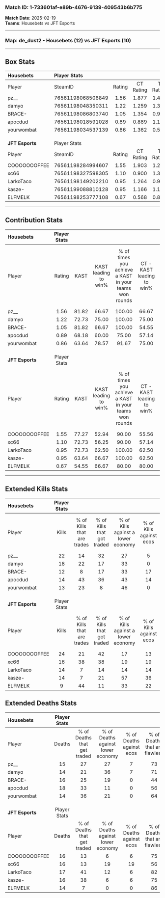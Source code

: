 ### Match ID: 1-733601af-e89b-4676-9139-409543b6b775  
**Match Date**: 2025-02-19  
**Teams**: Housebets vs JFT Esports  

---  

### **Map**: de_dust2 - Housebets (12) vs JFT Esports (10)  
---  

## Box Stats  

| **Housebets**   | Player Stats      |        |           |          |       |       |       |         |        |      |     |
| :- | :- | :-: | :-: | :-: | :-: | :-: | :-: | :-: | :-: | :-: | :-: |
| Player          | SteamID           | Rating | CT Rating | T Rating | KAST  |  ADR  | Kills | Assists | Deaths | K/D  | HS% |
| pz__            | 76561198068506849 |  1.56  |   1.877   |  1.440   | 81.82 | 111.6 |  22   |    9    |   15   | 1.47 | 31  |
| damyo           | 76561198048350311 |  1.22  |   1.259   |  1.346   | 72.73 | 81.0  |  18   |    1    |   14   | 1.29 | 44  |
| BRACE-          | 76561198086803740 |  1.05  |   1.354   |  0.931   | 81.82 | 79.1  |  12   |   11    |   16   | 0.75 | 50  |
| apocdud         | 76561198018591028 |  0.89  |   0.889   |  1.187   | 68.18 | 64.2  |  14   |    3    |   18   | 0.78 | 42  |
| yourwombat      | 76561198034537139 |  0.86  |   1.362   |  0.598   | 63.64 | 47.6  |  13   |    2    |   14   | 0.93 | 23  |
|                 |                   |        |           |          |       |       |       |         |        |      |     |
|                 |                   |        |           |          |       |       |       |         |        |      |     |
|                 |                   |        |           |          |       |       |       |         |        |      |     |
| **JFT Esports** | Player Stats      |        |           |          |       |       |       |         |        |      |     |
| Player          | SteamID           | Rating | CT Rating | T Rating | KAST  |  ADR  | Kills | Assists | Deaths | K/D  | HS% |
| COOOOOOOFFEE    | 76561198284994607 |  1.55  |   1.903   |  1.289   | 77.27 | 111.5 |  24   |    2    |   16   | 1.50 | 37  |
| xc66            | 76561198327598305 |  1.10  |   0.900   |  1.398   | 72.73 | 73.5  |  16   |    7    |   16   | 1.00 | 56  |
| LarkoTaco       | 76561198149202210 |  0.95  |   1.264   |  0.977   | 72.73 | 61.7  |  14   |    5    |   17   | 0.82 | 71  |
| kasze-          | 76561199088810128 |  0.95  |   1.166   |  1.108   | 63.64 | 75.9  |  14   |    5    |   16   | 0.88 | 42  |
| ELFMELK         | 76561198253777108 |  0.67  |   0.568   |  0.829   | 54.55 | 53.4  |   9   |    5    |   14   | 0.64 | 66  |
---  

## Contribution Stats  

| **Housebets**   | Player Stats |       |                      |                                                        |                           |                                                             |                          |                                                            |
| :- | :-: | :-: | :-: | :-: | :-: | :-: | :-: | :-: |
| Player          |    Rating    | KAST  | KAST leading to win% | % of times you achieve a KAST in your teams won rounds | CT - KAST leading to win% | CT - % of times you achieve a KAST in your teams won rounds | T - KAST leading to win% | T - % of times you achieve a KAST in your teams won rounds |
| pz__            |     1.56     | 81.82 |        66.67         |                         100.00                         |           66.67           |                           100.00                            |          66.67           |                           100.00                           |
| damyo           |     1.22     | 72.73 |        75.00         |                         100.00                         |           75.00           |                           100.00                            |          75.00           |                           100.00                           |
| BRACE-          |     1.05     | 81.82 |        66.67         |                         100.00                         |           54.55           |                           100.00                            |          85.71           |                           100.00                           |
| apocdud         |     0.89     | 68.18 |        60.00         |                         75.00                          |           57.14           |                            66.67                            |          62.50           |                           83.33                            |
| yourwombat      |     0.86     | 63.64 |        78.57         |                         91.67                          |           75.00           |                           100.00                            |          83.33           |                           83.33                            |
|                 |              |       |                      |                                                        |                           |                                                             |                          |                                                            |
|                 |              |       |                      |                                                        |                           |                                                             |                          |                                                            |
|                 |              |       |                      |                                                        |                           |                                                             |                          |                                                            |
| **JFT Esports** | Player Stats |       |                      |                                                        |                           |                                                             |                          |                                                            |
| Player          |    Rating    | KAST  | KAST leading to win% | % of times you achieve a KAST in your teams won rounds | CT - KAST leading to win% | CT - % of times you achieve a KAST in your teams won rounds | T - KAST leading to win% | T - % of times you achieve a KAST in your teams won rounds |
| COOOOOOOFFEE    |     1.55     | 77.27 |        52.94         |                         90.00                          |           55.56           |                           100.00                            |          50.00           |                           80.00                            |
| xc66            |     1.10     | 72.73 |        56.25         |                         90.00                          |           57.14           |                            80.00                            |          55.56           |                           100.00                           |
| LarkoTaco       |     0.95     | 72.73 |        62.50         |                         100.00                         |           62.50           |                           100.00                            |          62.50           |                           100.00                           |
| kasze-          |     0.95     | 63.64 |        66.67         |                         100.00                         |           62.50           |                           100.00                            |          71.43           |                           100.00                           |
| ELFMELK         |     0.67     | 54.55 |        66.67         |                         80.00                          |           80.00           |                            80.00                            |          57.14           |                           80.00                            |
---  

## Extended Kills Stats  

| **Housebets**   | Player Stats |                            |                            |                                    |                         |                              |                                 |                                       |                    |           |
| :- | :-: | :-: | :-: | :-: | :-: | :-: | :-: | :-: | :-: | :-: |
| Player          |    Kills     | % of Kills that are trades | % of Kills that got traded | % of Kills against a lower economy | % of Kills against ecos | % of Kills that are flawless | % of Kills that are close duels | % of Kills that are assisted by flash | Pistol Round Kills | AWP Kills |
| pz__            |      22      |             14             |             32             |                 27                 |            5            |              73              |                5                |                   0                   |         10         |     3     |
| damyo           |      18      |             22             |             17             |                 33                 |            0            |              78              |                6                |                   6                   |         8          |     3     |
| BRACE-          |      12      |             8              |             17             |                 33                 |           17            |              67              |                8                |                   0                   |         0          |     0     |
| apocdud         |      14      |             43             |             36             |                 43                 |           14            |              79              |                7                |                   0                   |         0          |     2     |
| yourwombat      |      13      |             23             |             8              |                 46                 |            0            |              77              |                0                |                  15                   |         0          |     2     |
|                 |              |                            |                            |                                    |                         |                              |                                 |                                       |                    |           |
|                 |              |                            |                            |                                    |                         |                              |                                 |                                       |                    |           |
|                 |              |                            |                            |                                    |                         |                              |                                 |                                       |                    |           |
| **JFT Esports** | Player Stats |                            |                            |                                    |                         |                              |                                 |                                       |                    |           |
| Player          |    Kills     | % of Kills that are trades | % of Kills that got traded | % of Kills against a lower economy | % of Kills against ecos | % of Kills that are flawless | % of Kills that are close duels | % of Kills that are assisted by flash | Pistol Round Kills | AWP Kills |
| COOOOOOOFFEE    |      24      |             21             |             42             |                 17                 |           13            |              71              |                4                |                   0                   |         14         |     4     |
| xc66            |      16      |             38             |             38             |                 19                 |           19            |              63              |                6                |                   0                   |         0          |     0     |
| LarkoTaco       |      14      |             7              |             14             |                 14                 |           14            |              71              |                7                |                   7                   |         0          |     2     |
| kasze-          |      14      |             7              |             21             |                 57                 |           36            |              43              |                0                |                  21                   |         7          |     0     |
| ELFMELK         |      9       |             44             |             11             |                 33                 |           22            |              44              |                0                |                  11                   |         0          |     0     |
## Extended Deaths Stats  

| **Housebets**   | Player Stats |                             |                                   |                          |                               |                            |                           |               |
| :- | :-: | :-: | :-: | :-: | :-: | :-: | :-: | :-: |
| Player          |    Deaths    | % of Deaths that get traded | % of Deaths against lower economy | % of Deaths against ecos | % of Deaths that are flawless | % of Deaths that are close | % of Deaths while blinded | Deaths to AWP |
| pz__            |      15      |             27              |                27                 |            7             |              73               |             0              |             0             |       5       |
| damyo           |      14      |             21              |                36                 |            7             |              71               |             0              |             0             |       1       |
| BRACE-          |      16      |             25              |                19                 |            0             |              44               |             13             |            19             |       3       |
| apocdud         |      18      |             33              |                11                 |            0             |              56               |             6              |            11             |       7       |
| yourwombat      |      14      |             36              |                21                 |            0             |              64               |             0              |             0             |       5       |
|                 |              |                             |                                   |                          |                               |                            |                           |               |
|                 |              |                             |                                   |                          |                               |                            |                           |               |
|                 |              |                             |                                   |                          |                               |                            |                           |               |
| **JFT Esports** | Player Stats |                             |                                   |                          |                               |                            |                           |               |
| Player          |    Deaths    | % of Deaths that get traded | % of Deaths against lower economy | % of Deaths against ecos | % of Deaths that are flawless | % of Deaths that are close | % of Deaths while blinded | Deaths to AWP |
| COOOOOOOFFEE    |      16      |             13              |                 6                 |            6             |              75               |             6              |             6             |       2       |
| xc66            |      16      |             13              |                19                 |            19            |              56               |             6              |             6             |       4       |
| LarkoTaco       |      17      |             41              |                12                 |            6             |              82               |             6              |             0             |       3       |
| kasze-          |      16      |             38              |                 6                 |            6             |              75               |             6              |             6             |       4       |
| ELFMELK         |      14      |              7              |                 0                 |            0             |              86               |             0              |             0             |       5       |
